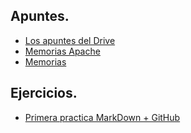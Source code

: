 ## Apuntes.
- [Los apuntes del Drive](https://drive.google.com/drive/u/0/folders/1Hb7gIG_BAKtieio7iIqE-s__r17bT16R)
- [Memorias Apache](https://github.com/PauMadu/Tema-3/blob/main/MemoriasApache.md)
- [Memorias ](https://github.com/PauMadu/Tema-3/blob/main/MemoriasTomcat.md)




## Ejercicios.
- [Primera practica MarkDown + GitHub](https://github.com/PauMadu/Tema-1)
